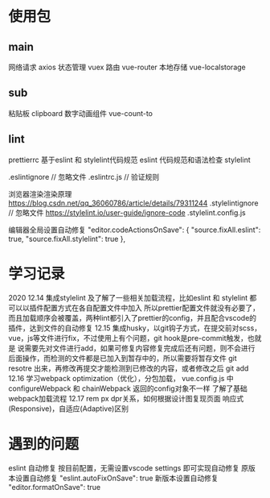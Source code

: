 # 使用包
## main
  网络请求 axios
  状态管理 vuex
  路由 vue-router
  本地存储 vue-localstorage
## sub
  粘贴板 clipboard
  数字动画组件 vue-count-to
## lint
  prettierrc 基于eslint 和 stylelint代码规范
  eslint 代码规范和语法检查
  stylelint

  .eslintignore // 忽略文件 
  .eslintrc.js // 验证规则

  浏览器渲染渲染原理 https://blog.csdn.net/qq_36060786/article/details/79311244
  .stylelintignore // 忽略文件  https://stylelint.io/user-guide/ignore-code
  .stylelint.config.js

  编辑器全局设置自动修复
  "editor.codeActionsOnSave": {
      "source.fixAll.eslint": true,
      "source.fixAll.stylelint": true
  },

# 学习记录
2020
  12.14
    集成stylelint 及了解了一些相关加载流程，比如eslint 和 stylelint 都可以以插件配置方式在各自配置文件中加入
    所以prettier配置文件就没有必要了，而且加载顺序会被覆盖，两种lint都引入了prettier的config，并且配合vscode的
    插件，达到文件的自动修复
  12.15
    集成husky，以git钩子方式，在提交前对scss，vue，js等文件进行fix，不过使用上有个问题，git hook是pre-commit触发，也就是
    说需要先对文件进行add，如果可修复内容修复完成后还有问题，则不会进行后面操作，而检测的文件都是已加入到暂存中的，所以需要将暂存文件
    git resotre 出来，再修改再提交才能检测到已修改的内容，或者修改之后 git add
  12.16
    学习webpack optimization（优化），分包加载，
    vue.config.js 中 configureWebpack 和 chainWebpack 返回的config对象不一样
    了解了基础webpack加载流程
  12.17
    rem px dpr关系，如何根据设计图复现页面
    响应式(Responsive)，自适应(Adaptive)区别

# 遇到的问题
eslint 自动修复
按目前配置，无需设置vscode settings 即可实现自动修复
原版本设置自动修复 "eslint.autoFixOnSave": true
新版本设置自动修复 "editor.formatOnSave": true

